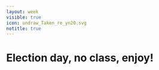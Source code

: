 ```yaml
---
layout: week
visible: true
icon: undraw_Taken_re_yn20.svg
notitle: true
---
```


# Election day, no class, enjoy!




